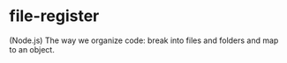 file-register
=============

(Node.js) The way we organize code: break into files and folders and map to an object.

